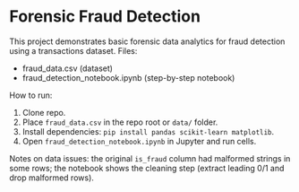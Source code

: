 # Forensic Fraud Detection 

This project demonstrates basic forensic data analytics for fraud detection using a transactions dataset.
Files:
- fraud_data.csv (dataset)
- fraud_detection_notebook.ipynb (step-by-step notebook)

How to run:
1. Clone repo.
2. Place `fraud_data.csv` in the repo root or `data/` folder.
3. Install dependencies: `pip install pandas scikit-learn matplotlib`.
4. Open `fraud_detection_notebook.ipynb` in Jupyter and run cells.

Notes on data issues: the original `is_fraud` column had malformed strings in some rows; the notebook shows the cleaning step (extract leading 0/1 and drop malformed rows).


